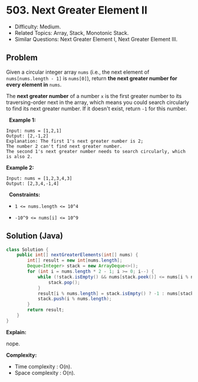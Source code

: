 # 503. Next Greater Element II

- Difficulty: Medium.
- Related Topics: Array, Stack, Monotonic Stack.
- Similar Questions: Next Greater Element I, Next Greater Element III.

## Problem

Given a circular integer array ```nums``` (i.e., the next element of ```nums[nums.length - 1]``` is ```nums[0]```), return **the **next greater number** for every element in** ```nums```.

The **next greater number** of a number ```x``` is the first greater number to its traversing-order next in the array, which means you could search circularly to find its next greater number. If it doesn't exist, return ```-1``` for this number.

 
**Example 1:**

```
Input: nums = [1,2,1]
Output: [2,-1,2]
Explanation: The first 1's next greater number is 2; 
The number 2 can't find next greater number. 
The second 1's next greater number needs to search circularly, which is also 2.
```

**Example 2:**

```
Input: nums = [1,2,3,4,3]
Output: [2,3,4,-1,4]
```

 
**Constraints:**


	
- ```1 <= nums.length <= 10^4```
	
- ```-10^9 <= nums[i] <= 10^9```



## Solution (Java)

```java
class Solution {
    public int[] nextGreaterElements(int[] nums) {
        int[] result = new int[nums.length];
        Deque<Integer> stack = new ArrayDeque<>();
        for (int i = nums.length * 2 - 1; i >= 0; i--) {
            while (!stack.isEmpty() && nums[stack.peek()] <= nums[i % nums.length]) {
                stack.pop();
            }
            result[i % nums.length] = stack.isEmpty() ? -1 : nums[stack.peek()];
            stack.push(i % nums.length);
        }
        return result;
    }
}
```

**Explain:**

nope.

**Complexity:**

* Time complexity : O(n).
* Space complexity : O(n).
